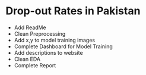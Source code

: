 # Drop-out Rates in Pakistan


- Add ReadMe
- Clean Preprocessing
- Add x,y to model training images
- Complete Dashboard for Model Training
- Add descriptions to website
- Clean EDA
- Complete Report
